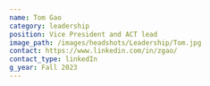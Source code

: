 ```yaml
---
name: Tom Gao
category: leadership
position: Vice President and ACT lead
image_path: /images/headshots/Leadership/Tom.jpg
contact: https://www.linkedin.com/in/zgao/
contact_type: linkedIn
g_year: Fall 2023
---
```

